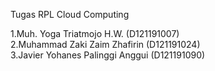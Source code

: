 Tugas RPL Cloud Computing

1.Muh. Yoga Triatmojo H.W. (D121191007)<br/>
2.Muhammad Zaki Zaim Zhafirin (D121191024)<br/>
3.Javier Yohanes Palinggi Anggui (D121191090)


